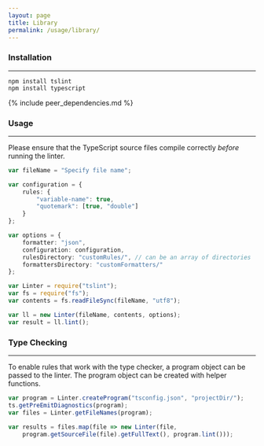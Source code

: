```yaml
---
layout: page
title: Library
permalink: /usage/library/
---
```


### Installation ###
------------

```
npm install tslint
npm install typescript
```

{% include peer_dependencies.md %}

### Usage ###
-----

Please ensure that the TypeScript source files compile correctly _before_ running the linter.


```ts
var fileName = "Specify file name";

var configuration = {
    rules: {
        "variable-name": true,
        "quotemark": [true, "double"]
    }
};

var options = {
    formatter: "json",
    configuration: configuration,
    rulesDirectory: "customRules/", // can be an array of directories
    formattersDirectory: "customFormatters/"
};

var Linter = require("tslint");
var fs = require("fs");
var contents = fs.readFileSync(fileName, "utf8");

var ll = new Linter(fileName, contents, options);
var result = ll.lint();
```

### Type Checking ###
-----

To enable rules that work with the type checker, a program object can be passed to the linter. The program object can be created with helper functions.


```ts
var program = Linter.createProgram("tsconfig.json", "projectDir/");
ts.getPreEmitDiagnostics(program);
var files = Linter.getFileNames(program);

var results = files.map(file => new Linter(file,
    program.getSourceFile(file).getFullText(), program.lint()));
```

